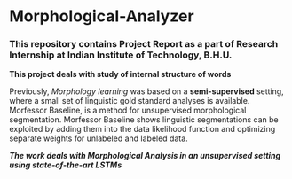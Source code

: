 # Morphological-Analyzer

### This repository contains Project Report as a part of Research Internship at Indian Institute of Technology, B.H.U.

**This project deals with study of internal structure of words**

Previously, *Morphology learning* was based on a **semi-supervised** setting, where a small set of linguistic gold standard analyses is available.
Morfessor Baseline, is a method for unsupervised morphological segmentation. Morfessor Baseline shows linguistic segmentations can be exploited by
adding them into the data likelihood function and optimizing separate weights for unlabeled and labeled data.

***The work deals with Morphological Analysis in an unsupervised setting using state-of-the-art LSTMs***

 
